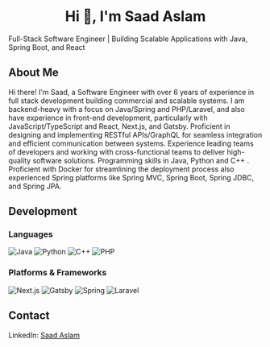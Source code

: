 <h1 align="center">Hi 👋, I'm Saad Aslam</h1>
Full-Stack Software Engineer | Building Scalable Applications with Java, Spring Boot, and React

## About Me
Hi there! I'm Saad, a Software Engineer with over 6 years of experience in full stack development building commercial and scalable systems. I am backend-heavy with a focus on Java/Spring and PHP/Laravel, and also have experience in front-end development, particularly with JavaScript/TypeScript and React, Next.js, and Gatsby. Proficient in designing and implementing RESTful APIs/GraphQL for seamless integration and efficient communication between systems. Experience leading teams of developers and working with cross-functional teams to deliver high-quality software solutions. Programming skills in Java, Python and C++ . Proficient with Docker for streamlining the deployment process also experienced Spring platforms like Spring MVC, Spring Boot, Spring JDBC, and Spring JPA.

## Development
### Languages
![Java](https://img.shields.io/badge/java-%23ED8B00.svg?style=for-the-badge&logo=java&logoColor=white)
![Python](https://img.shields.io/badge/python-3670A0?style=for-the-badge&logo=python&logoColor=ffdd54)
![C++](https://img.shields.io/badge/c++-%2300599C.svg?style=for-the-badge&logo=c%2B%2B&logoColor=white)
![PHP](https://img.shields.io/badge/php-%23ED8C00.svg?style=for-the-badge&logo=php&logoColor=white)

### Platforms & Frameworks
![Next.js](https://img.shields.io/badge/nextjs-%23326ce5.svg?style=for-the-badge&logo=next&logoColor=white)
![Gatsby](https://img.shields.io/badge/gatsby-FCC624?style=for-the-badge&logo=gatsby&logoColor=black)
![Spring](https://img.shields.io/badge/spring-%236DB33F.svg?style=for-the-badge&logo=spring&logoColor=white)
![Laravel](https://img.shields.io/badge/laravel-%23326ce5.svg?style=for-the-badge&logo=laravel&logoColor=black)

## Contact

LinkedIn: [Saad Aslam](https://www.linkedin.com/in/saad-aslam-dev/)


